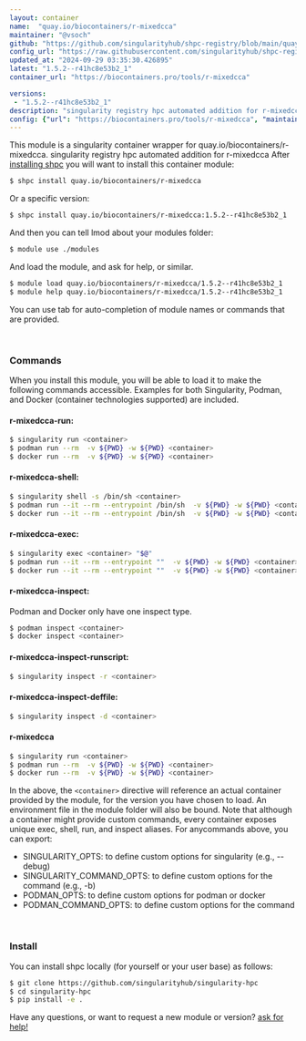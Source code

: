 ```yaml
---
layout: container
name:  "quay.io/biocontainers/r-mixedcca"
maintainer: "@vsoch"
github: "https://github.com/singularityhub/shpc-registry/blob/main/quay.io/biocontainers/r-mixedcca/container.yaml"
config_url: "https://raw.githubusercontent.com/singularityhub/shpc-registry/main/quay.io/biocontainers/r-mixedcca/container.yaml"
updated_at: "2024-09-29 03:35:30.426895"
latest: "1.5.2--r41hc8e53b2_1"
container_url: "https://biocontainers.pro/tools/r-mixedcca"

versions:
 - "1.5.2--r41hc8e53b2_1"
description: "singularity registry hpc automated addition for r-mixedcca"
config: {"url": "https://biocontainers.pro/tools/r-mixedcca", "maintainer": "@vsoch", "description": "singularity registry hpc automated addition for r-mixedcca", "latest": {"1.5.2--r41hc8e53b2_1": "sha256:3264adea091c77d5efc7e768b9a2a14e200b063aaf9f6432e127d04255ffa771"}, "tags": {"1.5.2--r41hc8e53b2_1": "sha256:3264adea091c77d5efc7e768b9a2a14e200b063aaf9f6432e127d04255ffa771"}, "docker": "quay.io/biocontainers/r-mixedcca"}
---
```


This module is a singularity container wrapper for quay.io/biocontainers/r-mixedcca.
singularity registry hpc automated addition for r-mixedcca
After [installing shpc](#install) you will want to install this container module:


```bash
$ shpc install quay.io/biocontainers/r-mixedcca
```

Or a specific version:

```bash
$ shpc install quay.io/biocontainers/r-mixedcca:1.5.2--r41hc8e53b2_1
```

And then you can tell lmod about your modules folder:

```bash
$ module use ./modules
```

And load the module, and ask for help, or similar.

```bash
$ module load quay.io/biocontainers/r-mixedcca/1.5.2--r41hc8e53b2_1
$ module help quay.io/biocontainers/r-mixedcca/1.5.2--r41hc8e53b2_1
```

You can use tab for auto-completion of module names or commands that are provided.

<br>

### Commands

When you install this module, you will be able to load it to make the following commands accessible.
Examples for both Singularity, Podman, and Docker (container technologies supported) are included.

#### r-mixedcca-run:

```bash
$ singularity run <container>
$ podman run --rm  -v ${PWD} -w ${PWD} <container>
$ docker run --rm  -v ${PWD} -w ${PWD} <container>
```

#### r-mixedcca-shell:

```bash
$ singularity shell -s /bin/sh <container>
$ podman run --it --rm --entrypoint /bin/sh  -v ${PWD} -w ${PWD} <container>
$ docker run --it --rm --entrypoint /bin/sh  -v ${PWD} -w ${PWD} <container>
```

#### r-mixedcca-exec:

```bash
$ singularity exec <container> "$@"
$ podman run --it --rm --entrypoint ""  -v ${PWD} -w ${PWD} <container> "$@"
$ docker run --it --rm --entrypoint ""  -v ${PWD} -w ${PWD} <container> "$@"
```

#### r-mixedcca-inspect:

Podman and Docker only have one inspect type.

```bash
$ podman inspect <container>
$ docker inspect <container>
```

#### r-mixedcca-inspect-runscript:

```bash
$ singularity inspect -r <container>
```

#### r-mixedcca-inspect-deffile:

```bash
$ singularity inspect -d <container>
```



#### r-mixedcca

```bash
$ singularity run <container>
$ podman run --rm  -v ${PWD} -w ${PWD} <container>
$ docker run --rm  -v ${PWD} -w ${PWD} <container>
```


In the above, the `<container>` directive will reference an actual container provided
by the module, for the version you have chosen to load. An environment file in the
module folder will also be bound. Note that although a container
might provide custom commands, every container exposes unique exec, shell, run, and
inspect aliases. For anycommands above, you can export:

 - SINGULARITY_OPTS: to define custom options for singularity (e.g., --debug)
 - SINGULARITY_COMMAND_OPTS: to define custom options for the command (e.g., -b)
 - PODMAN_OPTS: to define custom options for podman or docker
 - PODMAN_COMMAND_OPTS: to define custom options for the command

<br>

### Install

You can install shpc locally (for yourself or your user base) as follows:

```bash
$ git clone https://github.com/singularityhub/singularity-hpc
$ cd singularity-hpc
$ pip install -e .
```

Have any questions, or want to request a new module or version? [ask for help!](https://github.com/singularityhub/singularity-hpc/issues)